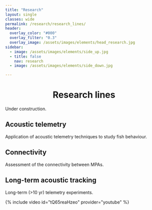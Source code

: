 ```yaml
---
title: "Research"
layout: single
classes: wide
permalink: /research/research_lines/
header:
  overlay_color: "#000"
  overlay_filter: "0.3"
  overlay_image: /assets/images/elements/head_research.jpg
sidebar:
  - image: /assets/images/elements/side_up.jpg
  - title: false
    nav: research
  - image: /assets/images/elements/side_down.jpg

---
```


<h1 align=center>Research lines</h1>

Under construction.

## Acoustic telemetry
Application of acoustic telemetry techniques to study fish behaviour.


## Connectivity
Assessment of the connectivity between MPAs.


## Long-term acoustic tracking
Long-term (>10 yr) telemetry experiments.

{% include video id="tQ65reaHzeo" provider="youtube" %}

